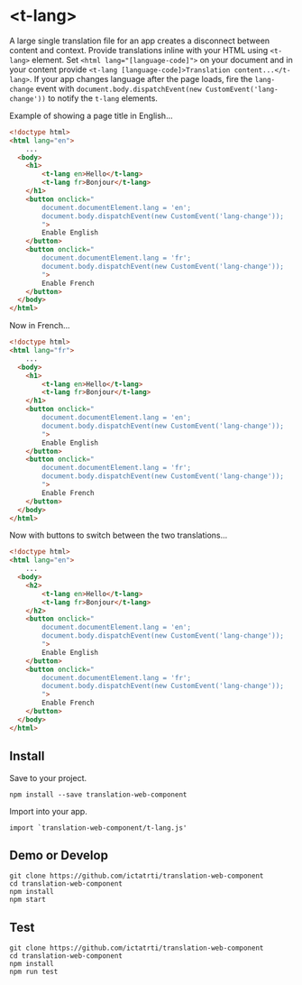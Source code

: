 # \<t-lang\>
A large single translation file for an app creates a disconnect between content and context. Provide translations inline with your HTML using `<t-lang>` element. Set `<html lang="[language-code]">` on your document and in your content provide `<t-lang [language-code]>Translation content...</t-lang>`. If your app changes language after the page loads, fire the `lang-change` event with `document.body.dispatchEvent(new CustomEvent('lang-change'))` to notify the `t-lang` elements.

Example of showing a page title in English...
```html
<!doctype html>
<html lang="en">
    ...
  <body>
    <h1>
        <t-lang en>Hello</t-lang>
        <t-lang fr>Bonjour</t-lang>
    </h1>
    <button onclick="
        document.documentElement.lang = 'en'; 
        document.body.dispatchEvent(new CustomEvent('lang-change'));
        ">
        Enable English
    </button>
    <button onclick="
        document.documentElement.lang = 'fr';
        document.body.dispatchEvent(new CustomEvent('lang-change'));
        ">
        Enable French 
    </button>
  </body>
</html>
```

Now in French...
```html
<!doctype html>
<html lang="fr">
    ...
  <body>
    <h1>
        <t-lang en>Hello</t-lang>
        <t-lang fr>Bonjour</t-lang>
    </h1>
    <button onclick="
        document.documentElement.lang = 'en'; 
        document.body.dispatchEvent(new CustomEvent('lang-change'));
        ">
        Enable English
    </button>
    <button onclick="
        document.documentElement.lang = 'fr';
        document.body.dispatchEvent(new CustomEvent('lang-change'));
        ">
        Enable French 
    </button>
  </body>
</html>
```

Now with buttons to switch between the two translations...
```html
<!doctype html>
<html lang="en">
    ...
  <body>
    <h2>
        <t-lang en>Hello</t-lang>
        <t-lang fr>Bonjour</t-lang>
    </h2>
    <button onclick="
        document.documentElement.lang = 'en'; 
        document.body.dispatchEvent(new CustomEvent('lang-change'));
        ">
        Enable English
    </button>
    <button onclick="
        document.documentElement.lang = 'fr';
        document.body.dispatchEvent(new CustomEvent('lang-change'));
        ">
        Enable French 
    </button>
  </body>
</html>
```

## Install
Save to your project.
```
npm install --save translation-web-component
```

Import into your app.
```
import `translation-web-component/t-lang.js'
```

## Demo or Develop
```
git clone https://github.com/ictatrti/translation-web-component
cd translation-web-component
npm install
npm start
```

## Test 
```
git clone https://github.com/ictatrti/translation-web-component
cd translation-web-component
npm install
npm run test 
```



